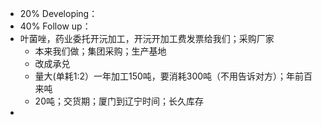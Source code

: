 - 20% Developing：
- 40% Follow up：
- 叶菌唑，药业委托开沅加工，开沅开加工费发票给我们；采购厂家
	- 本来我们做；集团采购；生产基地
	- 改成承兑
	- 量大(单耗1:2）一年加工150吨，要消耗300吨（不用告诉对方）；年前百来吨
	- 20吨；交货期；厦门到辽宁时间；长久库存
-